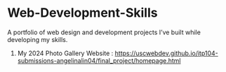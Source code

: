 # Web-Development-Skills
A portfolio of web design and development projects I’ve built while developing my skills.

1. My 2024 Photo Gallery Website : https://uscwebdev.github.io/itp104-submissions-angelinalin04/final_project/homepage.html
